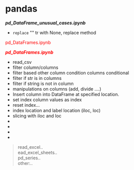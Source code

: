 # pandas
***pd_DataFrame_unusual_cases.ipynb***
- `replace` "" tr with None,   replace method

<span style="color:red">pd_DataFrames.ipynb</span>

***<span style="color:red">pd_DataFrames.ipynb</span>***
- read_csv
- filter column/columns 
- filter based other column condition columns conditional 
- filter if str is in columns
- filter if string is not in column
- manipulations on columns (add, divide ....)
- Insert column into DataFrame at specified location.
- set index column values as index
- reset index... 
- index location and label location  (iloc, loc)
- slicing with iloc and loc
- 
- 
- 
- 

> read_excel..<br>
> ead_excel_sheets..<br>
> pd_series..<br>
> other:..<br>